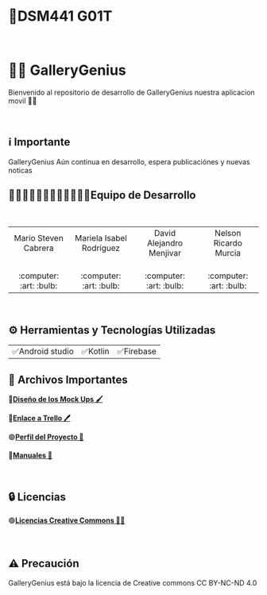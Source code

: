 # 📱DSM441 G01T

<br>

# 🔴🔵 GalleryGenius
Bienvenido al repositorio de desarrollo de GalleryGenius nuestra aplicacion movil 👋🏻

<br>

## ℹ️ Importante
GalleryGenius Aún continua en desarrollo, espera  publicaciónes y nuevas noticas
   <br>
   
<h2>👨🏻‍💻👨🏻‍💻👨🏻‍💻👩🏻‍💻Equipo de Desarrollo </h2>
<div style={padding: 10px}>
  <table style={margin: 0 auto}>
  <tr align="center">
    <td>Mario Steven Cabrera</td>
    <td>Mariela Isabel Rodríguez</td>
    <td>David Alejandro Menjivar</td>
    <td>Nelson Ricardo Murcia</td>
  </tr>
    <tr align="center">
    <td><br> :computer: :art: :bulb:</td>
    <td><br> :computer: :art: :bulb:</td>
    <td><br> :computer: :art: :bulb:</td>
    <td><br> :computer: :art: :bulb:</td>
  </tr>
</table>
</div>
<br>

## ⚙️ Herramientas y Tecnologías Utilizadas
<table>

  <tr align="center">
    <td>✅Android studio </td>
    <td>✅Kotlin</td>
    <td>✅Firebase</td>

  </tr>
</table>


## 📝 Archivos Importantes
🔴[**Diseño de los Mock Ups 🖌**](https://www.figma.com/design/Dxqv9KMfVSPMEjloIrW9x0/DSM-PROYECTO-CATEDRA-DISE%C3%91OS?node-id=0-1&t=zYOxJ1Uvja7JQGzF-1)<br>

🔴[**Enlace a Trello 🖊️**](https://trello.com/b/lhxX39H5)

🟢[**Perfil del Proyecto 📗**](https://drive.google.com/file/d/14qUuixzM9CU2iLxB31I45XY2SdiuLp5G/view?usp=sharing)

🔵[**Manuales 📘**](https://github.com/Cabrera437/Proyecto-de-catedra-DSM/tree/master/Manuales)


<br>

## 🔒 Licencias
🟢[**Licencias Creative Commons 📃📃**](https://creativecommons.org/licenses/by-nc-nd/4.0)


<br>

## ⚠️ Precaución
GalleryGenius está bajo la licencia de Creative commons CC BY-NC-ND 4.0
<br>




